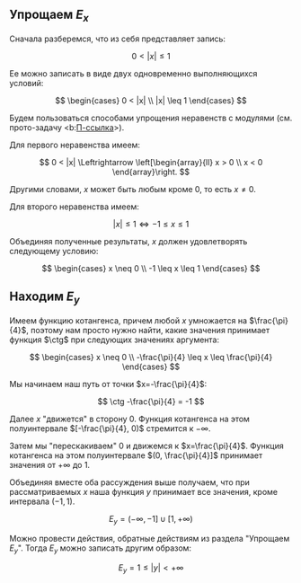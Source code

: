 ## Упрощаем $E_x$

Сначала разберемся, что из себя представляет запись:

$$ 0 < |x| \leq 1 $$

Ее можно записать в виде двух одновременно выполняющихся условий:

$$
\begin{cases}
	0 < |x|
    \\
    |x| \leq 1
\end{cases}
$$

Будем пользоваться способами упрощения неравенств с модулями (см. прото-задачу <b:[П-ссылка](advanced/proto/common/simple-abs)>).

Для первого неравенства имеем:

$$ 0 < |x| \Leftrightarrow \left[\begin{array}{ll} x > 0 \\ x < 0 \end{array}\right. $$

Другими словами, $x$ может быть любым кроме $0$, то есть $x\neq 0$.

Для второго неравенства имеем:

$$ |x| \leq 1 \Leftrightarrow -1 \leq x \leq 1 $$


Объединяя полученные результаты, $x$ должен удовлетворять следующему условию:

$$
\begin{cases}
	x \neq 0
    \\
    -1 \leq x \leq 1
\end{cases}
$$

## Находим $E_y$

Имеем функцию котангенса, причем любой $x$ умножается на $\frac{\pi}{4}$, поэтому нам просто нужно найти, какие значения принимает функция $\ctg$ при следующих значениях аргумента:

$$
\begin{cases}
	x \neq 0
    \\
    -\frac{\pi}{4} \leq x \leq \frac{\pi}{4}
\end{cases}
$$

Мы начинаем наш путь от точки $x=-\frac{\pi}{4}$:

$$ \ctg -\frac{\pi}{4} = -1 $$

Далее $x$ "движется" в сторону $0$. Функция котангенса на этом полуинтервале $[-\frac{\pi}{4}, 0)$ стремится к $-\infty$.

Затем мы "перескакиваем" $0$ и движемся к $x=\frac{\pi}{4}$. Функция котангенса на этом полуинтервале $(0, \frac{\pi}{4}]$ принимает значения от $+\infty$ до $1$.

Объединяя вместе оба рассуждения выше получаем, что при рассматриваемых $x$ наша функция $y$ принимает все значения, кроме интервала $(-1,1)$.

$$ E_y = (-\infty, -1] \cup [1, +\infty)  $$

Можно провести действия, обратные действиям из раздела "Упрощаем $E_y$". Тогда $E_y$ можно записать другим образом:

$$ E_y = 1 \leq |y| < +\infty $$